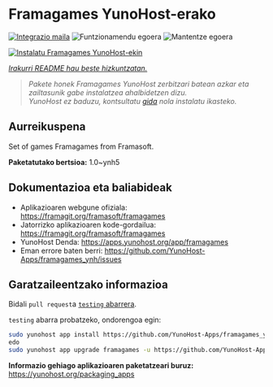 <!--
Ohart ongi: README hau automatikoki sortu da <https://github.com/YunoHost/apps/tree/master/tools/readme_generator>ri esker
EZ editatu eskuz.
-->

# Framagames YunoHost-erako

[![Integrazio maila](https://dash.yunohost.org/integration/framagames.svg)](https://dash.yunohost.org/appci/app/framagames) ![Funtzionamendu egoera](https://ci-apps.yunohost.org/ci/badges/framagames.status.svg) ![Mantentze egoera](https://ci-apps.yunohost.org/ci/badges/framagames.maintain.svg)

[![Instalatu Framagames YunoHost-ekin](https://install-app.yunohost.org/install-with-yunohost.svg)](https://install-app.yunohost.org/?app=framagames)

*[Irakurri README hau beste hizkuntzatan.](./ALL_README.md)*

> *Pakete honek Framagames YunoHost zerbitzari batean azkar eta zailtasunik gabe instalatzea ahalbidetzen dizu.*  
> *YunoHost ez baduzu, kontsultatu [gida](https://yunohost.org/install) nola instalatu ikasteko.*

## Aurreikuspena

Set of games Framagames from Framasoft.

**Paketatutako bertsioa:** 1.0~ynh5
## Dokumentazioa eta baliabideak

- Aplikazioaren webgune ofiziala: <https://framagit.org/framasoft/framagames>
- Jatorrizko aplikazioaren kode-gordailua: <https://framagit.org/framasoft/framagames>
- YunoHost Denda: <https://apps.yunohost.org/app/framagames>
- Eman errore baten berri: <https://github.com/YunoHost-Apps/framagames_ynh/issues>

## Garatzaileentzako informazioa

Bidali `pull request`a [`testing` abarrera](https://github.com/YunoHost-Apps/framagames_ynh/tree/testing).

`testing` abarra probatzeko, ondorengoa egin:

```bash
sudo yunohost app install https://github.com/YunoHost-Apps/framagames_ynh/tree/testing --debug
edo
sudo yunohost app upgrade framagames -u https://github.com/YunoHost-Apps/framagames_ynh/tree/testing --debug
```

**Informazio gehiago aplikazioaren paketatzeari buruz:** <https://yunohost.org/packaging_apps>
